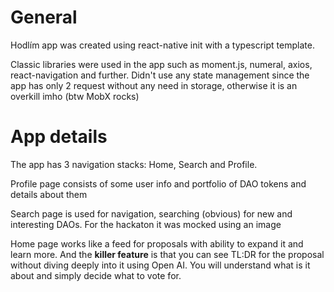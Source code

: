 # General
Hodlím app was created using react-native init with a typescript template.

Classic libraries were used in the app such as moment.js, numeral, axios, react-navigation and further. Didn't use any state management since the app has only 2 request without any need in storage, otherwise it is an overkill imho (btw MobX rocks)


# App details
The app has 3 navigation stacks: Home, Search and Profile.

Profile page consists of some user info and portfolio of DAO tokens and details about them

Search page is used for navigation, searching (obvious) for new and interesting DAOs. For the hackaton it was mocked using an image

Home page works like a feed for proposals with ability to expand it and learn more. And the **killer feature** is that you can see TL:DR for the proposal without diving deeply into it using Open AI. You will understand what is it about and simply decide what to vote for.